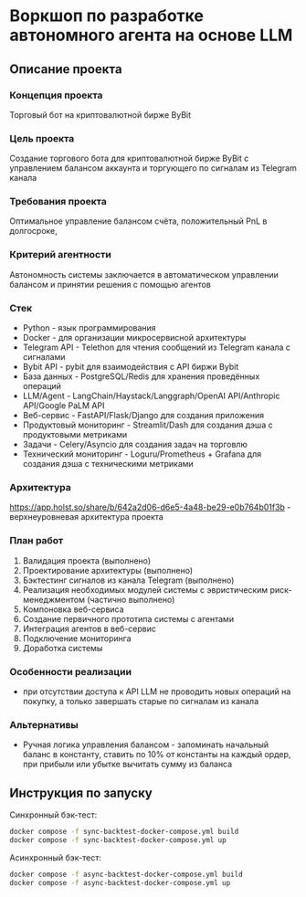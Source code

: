 # Воркшоп по разработке автономного агента на основе LLM

## Описание проекта 

### Концепция проекта
Торговый бот на криптовалютной бирже ByBit

### Цель проекта
Создание торгового бота для криптовалютной бирже ByBit с управлением балансом аккаунта и торгующего по сигналам из Telegram канала

### Требования проекта
Оптимальное управление балансом счёта, положительный PnL в долгосроке, 

### Критерий агентности
Автономность системы заключается в автоматическом управлении балансом и принятии решения с помощью агентов

### Стек

- Python - язык программирования
- Docker - для организации микросервисной архитектуры
- Telegram API - Telethon для чтения сообщений из Telegram канала с сигналами
- Bybit API - pybit для взаимодействия с API биржи Bybit
- База данных - PostgreSQL/Redis для хранения проведённых операций
- LLM/Agent - LangChain/Haystack/Langgraph/OpenAI API/Anthropic API/Google PaLM API
- Веб-сервис - FastAPI/Flask/Django для создания приложения
- Продуктовый мониторинг - Streamlit/Dash для создания дэша с продуктовыми метриками
- Задачи - Celery/Asyncio для создания задач на торговлю
- Технический мониторинг - Loguru/Prometheus + Grafana  для создания дэша с техническими метриками


### Архитектура

https://app.holst.so/share/b/642a2d06-d6e5-4a48-be29-e0b764b01f3b - верхнеуровневая архитектура проекта


### План работ

1) Валидация проекта (выполнено)
2) Проектирование архитектуры (выполнено)
3) Бэктестинг сигналов из канала Telegram (выполнено)
4) Реализация необходимых модулей системы с эвристическим риск-менеджментом (частично выполнено)
5) Компоновка веб-сервиса
6) Создание первичного прототипа системы с агентами
7) Интеграция агентов в веб-сервис
8) Подключение мониторинга
9) Доработка системы


### Особенности реализации

- при отсутствии доступа к API LLM не проводить новых операций на покупку, а только завершать старые по сигналам из канала


### Альтернативы

- Ручная логика управления балансом - запоминать начальный баланс в константу, ставить по 10% от константы на каждый ордер, при прибыли или убытке вычитать сумму из баланса

## Инструкция по запуску

Синхронный бэк-тест:
```bash
docker compose -f sync-backtest-docker-compose.yml build
docker compose -f sync-backtest-docker-compose.yml up
```

Асинхронный бэк-тест:
```bash
docker compose -f async-backtest-docker-compose.yml build
docker compose -f async-backtest-docker-compose.yml up
```

